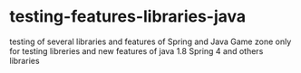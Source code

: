 testing-features-libraries-java
===============================

testing of several libraries and features of Spring and Java
Game zone only for testing libreries and new features of java 1.8 Spring 4 and
others libraries
